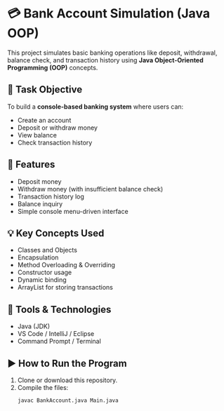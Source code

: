 # 💳 Bank Account Simulation (Java OOP)

This project simulates basic banking operations like deposit, withdrawal, balance check, and transaction history using **Java Object-Oriented Programming (OOP)** concepts.

## 📌 Task Objective
To build a **console-based banking system** where users can:
- Create an account
- Deposit or withdraw money
- View balance
- Check transaction history

## 🧱 Features
- Deposit money
- Withdraw money (with insufficient balance check)
- Transaction history log
- Balance inquiry
- Simple console menu-driven interface

## 💡 Key Concepts Used
- Classes and Objects
- Encapsulation
- Method Overloading & Overriding
- Constructor usage
- Dynamic binding
- ArrayList for storing transactions

## 🧰 Tools & Technologies
- Java (JDK)
- VS Code / IntelliJ / Eclipse
- Command Prompt / Terminal

## ▶️ How to Run the Program

1. Clone or download this repository.
2. Compile the files:
   ```bash
   javac BankAccount.java Main.java
